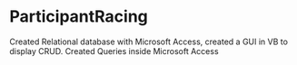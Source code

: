 # ParticipantRacing
Created Relational database with Microsoft Access, created a GUI in VB to display CRUD.
Created Queries inside Microsoft Access
